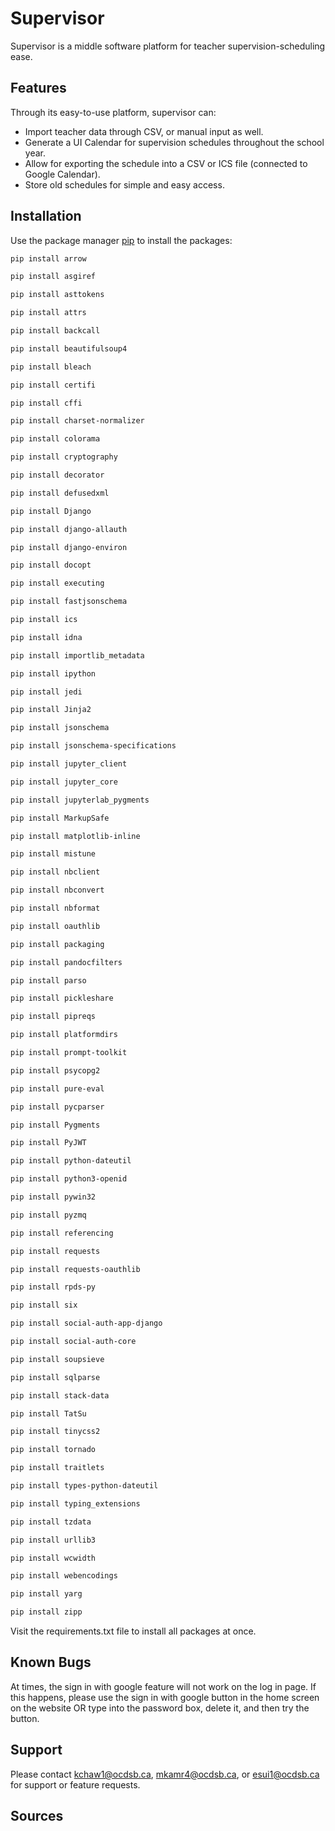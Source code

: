 # Supervisor
Supervisor is a middle software platform for teacher supervision-scheduling ease.

## Features
Through its easy-to-use platform, supervisor can:
 - Import teacher data through CSV, or manual input as well.
 - Generate a UI Calendar for supervision schedules throughout the school year.
 - Allow for exporting the schedule into a CSV or ICS file (connected to Google Calendar).
 - Store old schedules for simple and easy access.

## Installation
Use the package manager [pip](https://pip.pypa.io/en/stable/) to install the packages:
```bash
pip install arrow
```
```bash
pip install asgiref
```
```bash
pip install asttokens
```
```bash
pip install attrs
```
```bash
pip install backcall
```
```bash
pip install beautifulsoup4
```
```bash
pip install bleach
```
```bash
pip install certifi
```
```bash
pip install cffi
```
```bash
pip install charset-normalizer
```
```bash
pip install colorama
```
```bash
pip install cryptography
```
```bash
pip install decorator
```
```bash
pip install defusedxml
```
```bash
pip install Django
```
```bash
pip install django-allauth
```
```bash
pip install django-environ
```
```bash
pip install docopt
```
```bash
pip install executing
```
```bash
pip install fastjsonschema
```
```bash
pip install ics
```
```bash
pip install idna
```
```bash
pip install importlib_metadata
```
```bash
pip install ipython
```
```bash
pip install jedi
```
```bash
pip install Jinja2
```
```bash
pip install jsonschema
```
```bash
pip install jsonschema-specifications
```
```bash
pip install jupyter_client
```
```bash
pip install jupyter_core
```
```bash
pip install jupyterlab_pygments
```
```bash
pip install MarkupSafe
```
```bash
pip install matplotlib-inline
```
```bash
pip install mistune
```
```bash
pip install nbclient
```
```bash
pip install nbconvert
```
```bash
pip install nbformat
```
```bash
pip install oauthlib
```
```bash
pip install packaging
```
```bash
pip install pandocfilters
```
```bash
pip install parso
```
```bash
pip install pickleshare
```
```bash
pip install pipreqs
```
```bash
pip install platformdirs
```
```bash
pip install prompt-toolkit
```
```bash
pip install psycopg2
```
```bash
pip install pure-eval
```
```bash
pip install pycparser
```
```bash
pip install Pygments
```
```bash
pip install PyJWT
```
```bash
pip install python-dateutil
```
```bash
pip install python3-openid
```
```bash
pip install pywin32
```
```bash
pip install pyzmq
```
```bash
pip install referencing
```
```bash
pip install requests
```
```bash
pip install requests-oauthlib
```
```bash
pip install rpds-py
```
```bash
pip install six
```
```bash
pip install social-auth-app-django
```
```bash
pip install social-auth-core
```
```bash
pip install soupsieve
```
```bash
pip install sqlparse
```
```bash
pip install stack-data
```
```bash
pip install TatSu
```
```bash
pip install tinycss2
```
```bash
pip install tornado
```
```bash
pip install traitlets
```
```bash
pip install types-python-dateutil
```
```bash
pip install typing_extensions
```
```bash
pip install tzdata
```
```bash
pip install urllib3
```
```bash
pip install wcwidth
```
```bash
pip install webencodings
```
```bash
pip install yarg
```
```bash
pip install zipp
```

Visit the requirements.txt file to install all packages at once.
## Known Bugs
At times, the sign in with google feature will not work on the log in page. If this happens, please use the sign in with google button in the home screen on the website OR type into the password box, delete it, and then try the button.

## Support
Please contact kchaw1@ocdsb.ca, mkamr4@ocdsb.ca, or esui1@ocdsb.ca for support or feature requests.
## Sources
